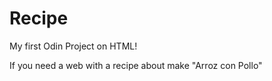# Recipe

My first Odin Project on HTML!


If you need a web with a recipe about make "Arroz con Pollo"
